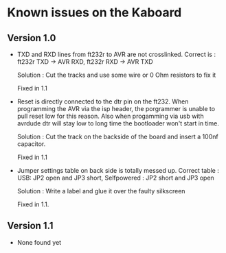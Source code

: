 Known issues on the Kaboard
===========================

Version 1.0
-----------
 * TXD and RXD lines from ft232r to AVR are not crosslinked.
    Correct is : ft232r TXD -> AVR RXD, ft232r RXD -> AVR TXD
    
    Solution : Cut the tracks and use some wire or 0 Ohm resistors to fix it 

    Fixed in 1.1

 * Reset is directly connected to the dtr pin on the ft232.
    When programming the AVR via the isp header,
    the porgrammer is unable to pull reset low for this reason.
    Also when progamming via usb with avrdude dtr will stay low 
    to long time the bootloader won't start in time. 
    
    Solution : Cut the track on the backside of the board 
                and insert a 100nf capacitor.

    Fixed in 1.1

* Jumper settings table on back side is totally messed up.
    Correct table : USB: JP2 open and JP3 short, 
                    Selfpowered : JP2 short and JP3 open

    Solution : Write a label and glue it over the faulty silkscreen

    Fixed in 1.1.

Version 1.1
-----------
 * None found yet